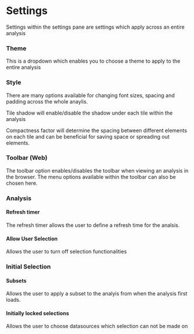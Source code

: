 # Settings

Settings within the settings pane are settings which apply across an entire analysis

### Theme
This is a dropdown which enables you to choose a theme to apply to the entire analysis

### Style

There are many options available for changing font sizes, spacing and padding across the whole anaylis.

Tile shadow will enable/disable the shadow under each tile within the analysis

Compactness factor will determine the spacing between different elements on each tile and can be beneficial for saving space or spreading out elements.

### Toolbar (Web)

The toolbar option enables/disables the toolbar when viewing an analysis in the browser. The menu options available within the toolbar can also be chosen here.

### Analysis

#### Refresh timer
The refresh timer allows the user to define a refresh time for the analsis.

#### Allow User Selection
Allows the user to turn off selection functionalities

### Initial Selection

#### Subsets
Allows the user to apply a subset to the analyis from when the analysis first loads.

#### Initially locked selections
Allows the user to choose datasources which selection can not be made on

